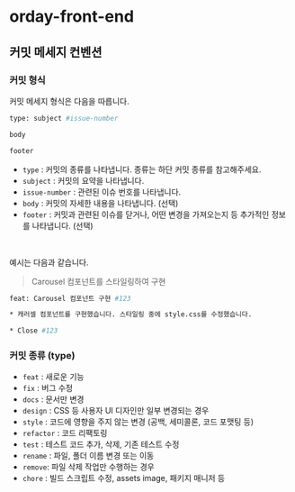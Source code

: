 # orday-front-end

## 커밋 메세지 컨벤션

### 커밋 형식

커밋 메세지 형식은 다음을 따릅니다.

```bash
type: subject #issue-number

body

footer
```

- `type` : 커밋의 종류를 나타냅니다. 종류는 하단 커밋 종류를 참고해주세요.
- `subject` : 커밋의 요약을 나타냅니다.
- `issue-number` : 관련된 이슈 번호를 나타냅니다.
- `body` : 커밋의 자세한 내용을 나타냅니다. (선택)
- `footer` : 커밋과 관련된 이슈를 닫거나, 어떤 변경을 가져오는지 등 추가적인 정보를 나타냅니다. (선택)

<br/>

예시는 다음과 같습니다.

> Carousel 컴포넌트를 스타일링하여 구현

```bash
feat: Carousel 컴포넌트 구현 #123

* 캐러셀 컴포넌트를 구현했습니다. 스타일링 중에 style.css를 수정했습니다.

* Close #123
```


### 커밋 종류 (type)

- `feat` : 새로운 기능
- `fix` : 버그 수정
- `docs` : 문서만 변경
- `design` : CSS 등 사용자 UI 디자인만 일부 변경되는 경우
- `style` : 코드에 영향을 주지 않는 변경 (공백, 세미콜론, 코드 포맷팅 등)
- `refactor` : 코드 리팩토링
- `test` : 테스트 코드 추가, 삭제, 기존 테스트 수정
- `rename` : 파일, 폴더 이름 변경 또는 이동
- `remove`: 파일 삭제 작업만 수행하는 경우
- `chore` : 빌드 스크립트 수정, assets image, 패키지 매니저 등 
